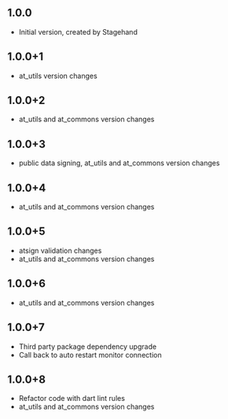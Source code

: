 
## 1.0.0
- Initial version, created by Stagehand
## 1.0.0+1
- at_utils version changes
## 1.0.0+2
- at_utils and at_commons version changes
## 1.0.0+3
- public data signing, at_utils and at_commons version changes
## 1.0.0+4
- at_utils and at_commons version changes
## 1.0.0+5
- atsign validation changes
- at_utils and at_commons version changes
## 1.0.0+6
- at_utils and at_commons version changes
## 1.0.0+7
- Third party package dependency upgrade
- Call back to auto restart monitor connection
## 1.0.0+8
- Refactor code with dart lint rules
- at_utils and at_commons version changes